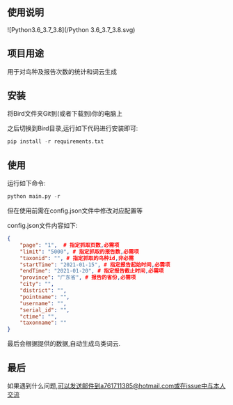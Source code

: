 ## 使用说明

![Python3.6_3.7_3.8](/Python 3.6_3.7_3.8.svg)


## 项目用途

用于对鸟种及报告次数的统计和词云生成

## 安装

将Bird文件夹Git到(或者下载到)你的电脑上

之后切换到Bird目录,运行如下代码进行安装即可:

```python
pip install -r requirements.txt
```

## 使用

运行如下命令:

```python
python main.py -r
```

但在使用前需在config.json文件中修改对应配置等

config.json文件内容如下:

```json
{
    "page": "1",  # 指定抓取页数,必需项
    "limit": "5000", # 指定抓取的报告数,必需项
    "taxonid": "", # 指定抓取的鸟种id,非必需
    "startTime": "2021-01-15", # 指定报告起始时间,必需项
    "endTime": "2021-01-20", # 指定报告截止时间,必需项
    "province": "广东省", # 报告的省份,必需项
    "city": "",
    "district": "",
    "pointname": "",
    "username": "",
    "serial_id": "",
    "ctime": "",
    "taxonname": ""
}
```

最后会根据提供的数据,自动生成鸟类词云.

## 最后

如果遇到什么问题,可以发送邮件到a761711385@hotmail.com或在issue中与本人交流

